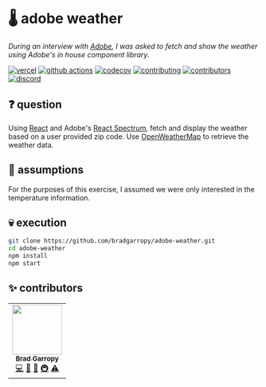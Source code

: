 # 🌡 adobe weather

_During an interview with [Adobe][adobe], I was asked to fetch and show the weather using Adobe's in house component library._

[![vercel][vercel-badge]][vercel]
[![github actions][github-actions-badge]][github-actions]
[![codecov][codecov-badge]][codecov]
[![contributing][contributing-badge]][contributing]
[![contributors][contributors-badge]][contributors]
[![discord][discord-badge]][discord]

## ❓ question

Using [React][react] and Adobe's [React Spectrum][spectrum], fetch and display the weather based on a user provided zip code. Use [OpenWeatherMap][open-weather] to retrieve the weather data.

## 🤔 assumptions

For the purposes of this exercise, I assumed we were only interested in the temperature information.

## 💀 execution

```bash
git clone https://github.com/bradgarropy/adobe-weather.git
cd adobe-weather
npm install
npm start
```

## ✨ contributors

<!-- ALL-CONTRIBUTORS-LIST:START - Do not remove or modify this section -->
<!-- prettier-ignore-start -->
<!-- markdownlint-disable -->
<table>
  <tr>
    <td align="center"><a href="https://bradgarropy.com"><img src="https://avatars.githubusercontent.com/u/11336745?v=4?s=100" width="100px;" alt=""/><br /><sub><b>Brad Garropy</b></sub></a><br /><a href="https://github.com/bradgarropy/adobe-weather/commits?author=bradgarropy" title="Code">💻</a> <a href="#design-bradgarropy" title="Design">🎨</a> <a href="https://github.com/bradgarropy/adobe-weather/commits?author=bradgarropy" title="Documentation">📖</a> <a href="#infra-bradgarropy" title="Infrastructure (Hosting, Build-Tools, etc)">🚇</a> <a href="https://github.com/bradgarropy/adobe-weather/commits?author=bradgarropy" title="Tests">⚠️</a></td>
  </tr>
</table>

<!-- markdownlint-restore -->
<!-- prettier-ignore-end -->

<!-- ALL-CONTRIBUTORS-LIST:END -->

[vercel]: https://vercel.com/bradgarropy/adobe-weather
[vercel-badge]: https://img.shields.io/github/deployments/bradgarropy/adobe-weather/production?label=vercel&style=flat-square
[github-actions]: https://github.com/bradgarropy/adobe-weather/actions
[github-actions-badge]: https://img.shields.io/github/workflow/status/bradgarropy/adobe-weather/%F0%9F%A7%AA%20test?style=flat-square
[codecov]: https://app.codecov.io/gh/bradgarropy/adobe-weather
[codecov-badge]: https://img.shields.io/codecov/c/github/bradgarropy/adobe-weather?style=flat-square
[contributing]: https://github.com/bradgarropy/adobe-weather/blob/master/contributing.md
[contributing-badge]: https://img.shields.io/badge/PRs-welcome-success?style=flat-square
[contributors]: #-Contributors
[contributors-badge]: https://img.shields.io/github/all-contributors/bradgarropy/adobe-weather?style=flat-square
[discord]: https://bradgarropy.com/discord
[discord-badge]: https://img.shields.io/discord/748196643140010015?style=flat-square
[adobe]: https://www.adobe.com
[react]: https://reactjs.org
[spectrum]: https://react-spectrum.adobe.com
[open-weather]: https://openweathermap.org
